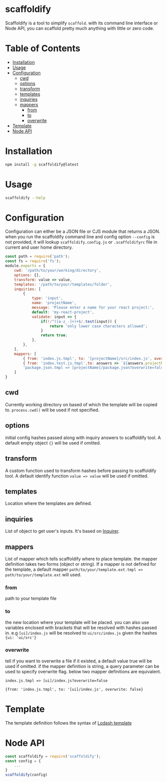 # scaffoldify

Scaffoldify is a tool to simplify `scaffold`. with its command line interface or Node API, you can scaffold pretty much anything with little or zero code. 


# Table of Contents

-   [Installation](#Installation)
-   [Usage](#Usage)
-   [Configuration](#Configuration)
    -   [cwd](#cwd)
    -   [options](#options)
    -   [transform](#transform)
    -   [templates](#templates)
    -   [inquiries](#inquiries)
    -   [mappers](#mappers)
        -   [from](#from)
        -   [to](#to)
        -   [overwrite](#overwrite)
-   [Template](#Template)
-   [Node API](#node-api)

# Installation 

```bash
npm install -g scaffoldify@latest
```

# Usage

```bash
scaffoldify --help
```

# Configuration

Configuration can either be a JSON file or CJS module that returns a JSON. when you run the scaffoldify command line and config option `--config` is not provided, 
it will lookup `scaffoldify.config.js` or `.scaffoldifyrc` file in current and user home directory.

```js
const path = require('path');
const fs = require('fs');
module.exports = {
    cwd: '/path/to/your/working/directory',
    options: {},
    transform: value => value,
    templates: '/path/to/your/templates/folder',
    inquiries: [
        {
            type: 'input',
            name: 'projectName',
            message: 'Please enter a name for your react project:',
            default: 'my-react-project',
            validate: input => {
                if(!/^([a-z_-]+)+$/.test(input)) {
                    return 'only lower case characters allowed';
                }
                return true;
            },
        },
    ],
    mappers: [
        { from: 'index.js.tmpl', to: '[projectName]/src/index.js', overwrite: false},
        { from: 'index.test.js.tmpl',to: answers => `${answers.projectName}/src/__test__/index.js`},
        'package.json.tmpl => [projectName]/package.json?overwrite=false',
    ]
}
```

## cwd

Currently working directory on based of which the template will be copied to. `process.cwd()` will be used if not specified.

## options

initial config hashes passed along with inquiry answers to scaffoldify tool. A default empty object `{}` will be used if omitted.

## transform

A custom function used to transform hashes before passing to scaffoldify tool. A default identify function `value => value` will be used if omitted.

## templates

Location where the templates are defined.

## inquiries

List of object to get user's inputs. It's based on [Inquirer](https://github.com/SBoudrias/Inquirer.js/#prompt-types).

## mappers

List of mapper which tells scaffoldify where to place template. the mapper definition takes two forms (object or string). If a mapper is not defined for the template,
a default mapper `path/to/your/template.ext.tmpl => path/to/your/template.ext` will used.

### from

path to your template file

### to

the new location where your template will be placed. you can also use variables enclosed with brackets that will be resolved with
hashes passed in. e.g `[ui]/index.js` will be resolved to `ui/src/index.js` given the hashes `{ui: 'ui/src'}`

### overwrite

tell if you want to overwrite a file if it existed, a default value true will be used if omitted. if the mapper definition is string, a query 
parameter can be used to specify overwrite flag. below two mapper definitions are equivalent. 
```
index.js.tmpl => [ui]/index.js?overwrite=false

{from: 'index.js.tmpl', to: '[ui]/index.js', overwrite: false}
```

# Template

The template definition follows the syntax of [Lodash template](https://lodash.com/docs/4.17.15#template)

# <a name="node-api"></a>Node API


```js
const scaffoldify = require('scaffoldify');
const config = {
    ...
}
scaffoldify(config)
```